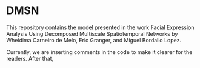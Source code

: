 # DMSN
This repository contains the model presented in the work Facial Expression Analysis Using Decomposed Multiscale Spatiotemporal Networks by Wheidima Carneiro de Melo, Eric Granger, and Miguel Bordallo Lopez.

Currently, we are inserting comments in the code to make it clearer for the readers. After that, 

